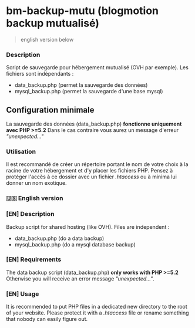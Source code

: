 bm-backup-mutu (blogmotion backup mutualisé)
===

> english version below

### Description
Script de sauvegarde pour hébergement mutualisé (OVH par exemple). Les fichiers sont indépendants :

- data_backup.php (permet la sauvegarde des données)
- mysql_backup.php (permet la sauvegarde d'une base mysql)

## Configuration minimale
La sauvegarde des données (data_backup.php) **fonctionne uniquement avec PHP >=5.2**
Dans le cas contraire vous aurez un message d'erreur *"unexpected..."*

### Utilisation
Il est recommandé de créer un répertoire portant le nom de votre choix à la racine de votre hébergement et d'y placer les fichiers PHP. Pensez à protéger l'accès à ce dossier avec un fichier *.htaccess* ou à minima lui donner un nom exotique.

### 🇺🇸 English version

### [EN] Description 
Backup script for shared hosting (like OVH). Files are independent :

- data_backup.php (do a data backup)
- mysql_backup.php (do a mysql database backup)

### [EN] Requirements 
The data backup script (data_backup.php) **only works with PHP >=5.2**
Otherwise you will receive an error message *"unexpected..."*.

### [EN] Usage 
It is recommended to put PHP files in a dedicated new directory to the root of your website. Please protect it with a *.htaccess* file or rename something that nobody can easily figure out.
